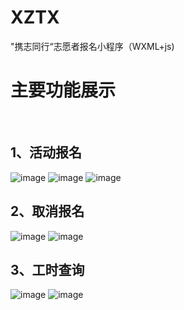 # XZTX
"携志同行“志愿者报名小程序（WXML+js)
<br>

# 主要功能展示
<br>

## 1、活动报名
 ![image](https://github.com/a2636340559/XZTX/blob/master/display/activities.png)
 ![image](https://github.com/a2636340559/XZTX/blob/master/display/apply.png)
 ![image](https://github.com/a2636340559/XZTX/blob/master/display/applyForOthers.png)
 <br>

## 2、取消报名
 ![image](https://github.com/a2636340559/XZTX/blob/master/display/applyCancel.png)
 ![image](https://github.com/a2636340559/XZTX/blob/master/display/applyCancel1.png)
<br>

## 3、工时查询
 ![image](https://github.com/a2636340559/XZTX/blob/master/display/morePage.png)
 ![image](https://github.com/a2636340559/XZTX/blob/master/display/manHour.png)
